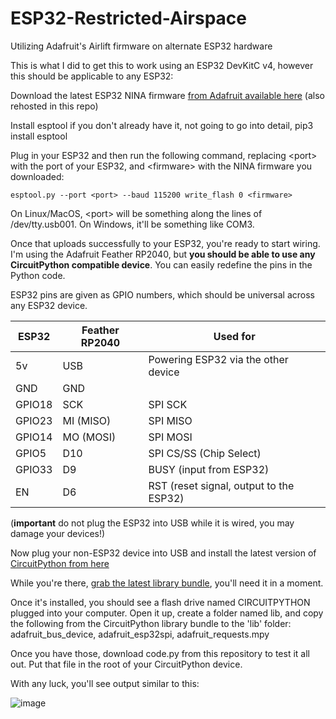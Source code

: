 # ESP32-Restricted-Airspace
Utilizing Adafruit's Airlift firmware on alternate ESP32 hardware


This is what I did to get this to work using an ESP32 DevKitC v4, however this should be applicable to any ESP32:

Download the latest ESP32 NINA firmware [from Adafruit available here](https://github.com/adafruit/nina-fw/releases/latest) (also rehosted in this repo)

Install esptool if you don't already have it, not going to go into detail, pip3 install esptool

Plug in your ESP32 and then run the following command, replacing \<port> with the port of your ESP32, and \<firmware> with the NINA firmware you downloaded:

`esptool.py --port <port> --baud 115200 write_flash 0 <firmware>`

On Linux/MacOS, \<port> will be something along the lines of /dev/tty.usb001. On Windows, it'll be something like COM3.

Once that uploads successfully to your ESP32, you're ready to start wiring. I'm using the Adafruit Feather RP2040, but **you should be able to use any CircuitPython compatible device**. You can easily redefine the pins in the Python code.

ESP32 pins are given as GPIO numbers, which should be universal across any ESP32 device. 

| ESP32  | Feather RP2040 | Used for                                |
|--------|----------------|-----------------------------------------|
| 5v     | USB            | Powering ESP32 via the other device     |
| GND    | GND            |                                         |
| GPIO18 | SCK            | SPI SCK                                 |
| GPIO23 | MI (MISO)      | SPI MISO                                |
| GPIO14 | MO (MOSI)      | SPI MOSI                                |
| GPIO5  | D10            | SPI CS/SS (Chip Select)                 |
| GPIO33 | D9             | BUSY (input from ESP32)                 |
| EN     | D6             | RST (reset signal, output to the ESP32) |

(**important** do not plug the ESP32 into USB while it is wired, you may damage your devices!)

Now plug your non-ESP32 device into USB and install the latest version of [CircuitPython from here](https://circuitpython.org/downloads)

While you're there, [grab the latest library bundle](https://circuitpython.org/libraries), you'll need it in a moment.

Once it's installed, you should see a flash drive named CIRCUITPYTHON plugged into your computer. Open it up, create a folder named lib, and copy the following from the CircuitPython library bundle to the 'lib' folder: adafruit_bus_device, adafruit_esp32spi, adafruit_requests.mpy

Once you have those, download code.py from this repository to test it all out. Put that file in the root of your CircuitPython device. 

With any luck, you'll see output similar to this:

![image](https://user-images.githubusercontent.com/6644803/139587016-3e966402-bc2f-4dcc-be83-cfb965f39584.png)


